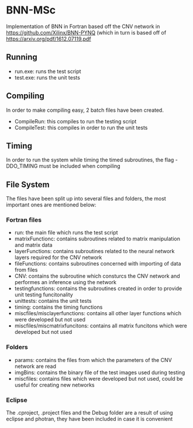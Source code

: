 # BNN-MSc

Implementation of BNN in Fortran based off the CNV network in https://github.com/Xilinx/BNN-PYNQ (which in turn is based off of https://arxiv.org/pdf/1612.07119.pdf

## Running
- run.exe: runs the test script
- test.exe: runs the unit tests

## Compiling
In order to make compiling easy, 2 batch files have been created. 
- CompileRun: this compiles to run the testing script
- CompileTest: this compiles in order to run the unit tests

## Timing
In order to run the system while timing the timed subroutines, the flag -DDO_TIMING must be included when compiling

## File System
The files have been split up into several files and folders, the most important ones are mentioned below:

### Fortran files
 - run: the main file which runs the test script
 - matrixFunctionc: contains subroutines related to matrix manipulation and matrix data
 - layerFunctions: contains subroutines related to the neural network layers required for the CNV network
 - fileFunctions: contains subroutines concerned with importing of data from files
 - CNV: contains the subroutine which consturcs the CNV network and performes an inference using the network
 - testingfunctions: contains the subroutines created in order to provide unit testing funcitonality
 - unittests: contains the unit tests
 - timing: contains the timing functions
 - miscfiles/misclayerfunctions: contains all other layer functions which were developed but not used
 - miscfiles/miscmatrixfuncitons: contains all matrix funcitons which were developed but not used
 
 ### Folders
 - params: contains the files from which the parameters of the CNV network are read
 - imgBins: contains the binary file of the test images used during testing
 - miscfiles: contains files which were developed but not used, could be useful for creating new networks
 
 ### Eclipse
 The .cproject, .project files and the Debug folder are a result of using eclipse and photran, they have been included in case it is convenient
 
